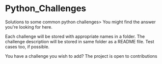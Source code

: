 # Python_Challenges
Solutions to some common python challenges> You might find the answer you're looking for here.

Each challenge will be stored with appropriate names in a folder. 
The challenge description will be stored in same folder as a README file. Test cases too, if possible.

You  have a challenge you wish to add? The project is open to contributions
